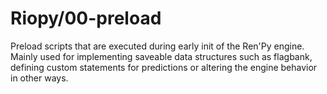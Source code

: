 # Riopy/00-preload

Preload scripts that are executed during early init of the Ren'Py engine. Mainly used for implementing saveable data structures such as flagbank, defining custom statements for predictions or altering the engine behavior in other ways.
